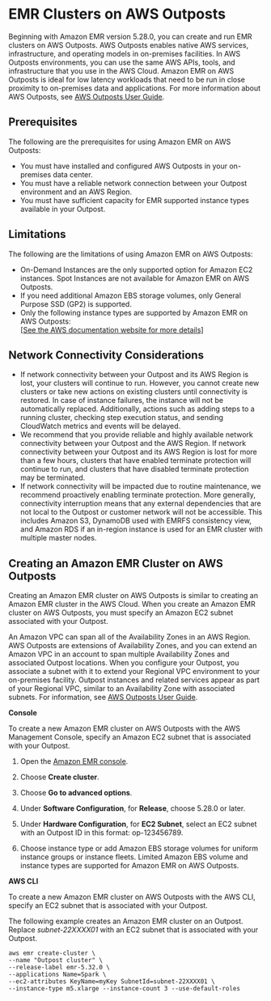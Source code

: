 # EMR Clusters on AWS Outposts<a name="emr-plan-outposts"></a>

Beginning with Amazon EMR version 5\.28\.0, you can create and run EMR clusters on AWS Outposts\. AWS Outposts enables native AWS services, infrastructure, and operating models in on\-premises facilities\. In AWS Outposts environments, you can use the same AWS APIs, tools, and infrastructure that you use in the AWS Cloud\. Amazon EMR on AWS Outposts is ideal for low latency workloads that need to be run in close proximity to on\-premises data and applications\. For more information about AWS Outposts, see [AWS Outposts User Guide](https://docs.aws.amazon.com/outposts/latest/userguide/)\. 

## Prerequisites<a name="emr-outposts-prereq"></a>

 The following are the prerequisites for using Amazon EMR on AWS Outposts:
+ You must have installed and configured AWS Outposts in your on\-premises data center\.
+ You must have a reliable network connection between your Outpost environment and an AWS Region\.
+ You must have sufficient capacity for EMR supported instance types available in your Outpost\.

## Limitations<a name="emr-outposts-limit"></a>

The following are the limitations of using Amazon EMR on AWS Outposts:
+ On\-Demand Instances are the only supported option for Amazon EC2 instances\. Spot Instances are not available for Amazon EMR on AWS Outposts\.
+ If you need additional Amazon EBS storage volumes, only General Purpose SSD \(GP2\) is supported\. 
+ Only the following instance types are supported by Amazon EMR on AWS Outposts:    
[\[See the AWS documentation website for more details\]](http://docs.aws.amazon.com/emr/latest/ManagementGuide/emr-plan-outposts.html)

## Network Connectivity Considerations<a name="emr-outposts-considerations"></a>
+ If network connectivity between your Outpost and its AWS Region is lost, your clusters will continue to run\. However, you cannot create new clusters or take new actions on existing clusters until connectivity is restored\. In case of instance failures, the instance will not be automatically replaced\. Additionally, actions such as adding steps to a running cluster, checking step execution status, and sending CloudWatch metrics and events will be delayed\. 
+ We recommend that you provide reliable and highly available network connectivity between your Outpost and the AWS Region\. If network connectivity between your Outpost and its AWS Region is lost for more than a few hours, clusters that have enabled terminate protection will continue to run, and clusters that have disabled terminate protection may be terminated\. 
+ If network connectivity will be impacted due to routine maintenance, we recommend proactively enabling terminate protection\. More generally, connectivity interruption means that any external dependencies that are not local to the Outpost or customer network will not be accessible\. This includes Amazon S3, DynamoDB used with EMRFS consistency view, and Amazon RDS if an in\-region instance is used for an EMR cluster with multiple master nodes\.

## Creating an Amazon EMR Cluster on AWS Outposts<a name="emr-outposts-create"></a>

Creating an Amazon EMR cluster on AWS Outposts is similar to creating an Amazon EMR cluster in the AWS Cloud\. When you create an Amazon EMR cluster on AWS Outposts, you must specify an Amazon EC2 subnet associated with your Outpost\.

An Amazon VPC can span all of the Availability Zones in an AWS Region\. AWS Outposts are extensions of Availability Zones, and you can extend an Amazon VPC in an account to span multiple Availability Zones and associated Outpost locations\. When you configure your Outpost, you associate a subnet with it to extend your Regional VPC environment to your on\-premises facility\. Outpost instances and related services appear as part of your Regional VPC, similar to an Availability Zone with associated subnets\. For information, see [AWS Outposts User Guide](https://docs.aws.amazon.com/outposts/latest/userguide/)\.

**Console**

To create a new Amazon EMR cluster on AWS Outposts with the AWS Management Console, specify an Amazon EC2 subnet that is associated with your Outpost\.

1. Open the [Amazon EMR console](https://console.aws.amazon.com/elasticmapreduce/)\.

1. Choose **Create cluster**\.

1. Choose **Go to advanced options**\.

1. Under **Software Configuration**, for **Release**, choose 5\.28\.0 or later\.

1. Under **Hardware Configuration**, for **EC2 Subnet**, select an EC2 subnet with an Outpost ID in this format: op\-123456789\.

1. Choose instance type or add Amazon EBS storage volumes for uniform instance groups or instance fleets\. Limited Amazon EBS volume and instance types are supported for Amazon EMR on AWS Outposts\.

**AWS CLI**

 To create a new Amazon EMR cluster on AWS Outposts with the AWS CLI, specify an EC2 subnet that is associated with your Outpost\.

The following example creates an Amazon EMR cluster on an Outpost\. Replace *subnet\-22XXXX01* with an EC2 subnet that is associated with your Outpost\. 

```
aws emr create-cluster \
--name "Outpost cluster" \
--release-label emr-5.32.0 \
--applications Name=Spark \
--ec2-attributes KeyName=myKey SubnetId=subnet-22XXXX01 \
--instance-type m5.xlarge --instance-count 3 --use-default-roles
```